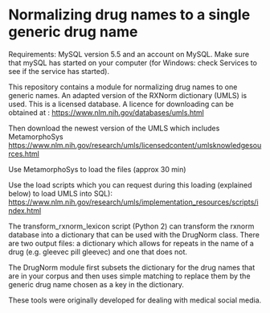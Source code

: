# Normalizing drug names to a single generic drug name

Requirements: MySQL version 5.5 and an account on MySQL. Make sure that mySQL has started on your computer (for Windows: check Services to see if the service has started).

This repository contains a module for normalizing drug names to one generic names. An adapted version of the RXNorm dictionary (UMLS) is used. This is a licensed database. A licence for downloading can be obtained at : https://www.nlm.nih.gov/databases/umls.html

Then download the newest version of the UMLS which includes MetamorphoSys
https://www.nlm.nih.gov/research/umls/licensedcontent/umlsknowledgesources.html

Use MetamorphoSys to load the files (approx 30 min)

Use the load scripts which you can request during this loading (explained below) to load UMLS into SQL): 
https://www.nlm.nih.gov/research/umls/implementation_resources/scripts/index.html

The transform_rxnorm_lexicon script (Python 2) can transform the rxnorm database into a dictionary that can be used with the DrugNorm class. There are two output files: a dictionary which allows for repeats in the name of a drug (e.g. gleevec pill gleevec) and one that does not. 

The DrugNorm module first subsets the dictionary for the drug names that are in your corpus and then uses simple matching to replace them by the generic drug name chosen as a key in the dictionary. 

These tools were originally developed for dealing with medical social media.
